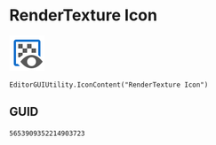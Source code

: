 # RenderTexture Icon
![](/img/RenderTexture%20Icon.png)

``` CSharp
EditorGUIUtility.IconContent("RenderTexture Icon")
```
## GUID
```
5653909352214903723
```
